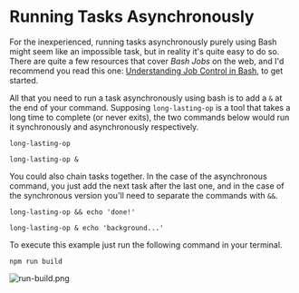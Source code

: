 # Running Tasks Asynchronously

For the inexperienced, running tasks asynchronously purely using Bash might seem like an impossible task, but in reality it's quite easy to do so. There are quite a few resources that cover _Bash Jobs_ on the web, and I'd recommend you read this one: [Understanding Job Control in Bash][1], to get started.

All that you need to run a task asynchronously using bash is to add a `&` at the end of your command. Supposing `long-lasting-op` is a tool that takes a long time to complete (or never exits), the two commands below would run it synchronously and asynchronously respectively.

```shell
long-lasting-op
```

```shell
long-lasting-op &
```

You could also chain tasks together. In the case of the asynchronous command, you just add the next task after the last one, and in the case of the synchronous version you'll need to separate the commands with `&&`.

```shell
long-lasting-op && echo 'done!'
```

```shell
long-lasting-op & echo 'background...'
```

To execute this example just run the following command in your terminal.

```shell
npm run build
```

![run-build.png][2]

[1]: http://www.symkat.com/understanding-job-control-in-bash
[2]: http://i.imgur.com/LjjnWjU.png
